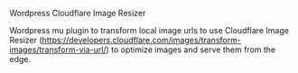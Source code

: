 Wordpress Cloudflare Image Resizer

Wordpress mu plugin to transform local image urls to use Cloudflare Image Resizer (https://developers.cloudflare.com/images/transform-images/transform-via-url/) to optimize images and serve them from the edge.

